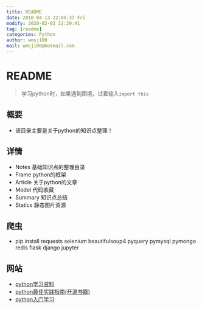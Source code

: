 ```yaml
---
title: README
date: 2018-04-13 22:05:37 Fri
modify: 2020-02-02 22:29:41 
tag: [readme]
categories: Python
author: wmsj100
mail: wmsj100@hotmail.com
---
```


# README

> 学习python时，如果遇到困境，试着输入`import this`

## 概要

- 该目录主要是关于python的知识点整理！

## 详情

- Notes 基础知识点的整理目录
- Frame python的框架
- Article 关于python的文章
- Model 代码收藏
- Summary 知识点总结
- Statics 静态图片资源

## 爬虫

- pip install requests selenium beautifulsoup4 pyquery pymysql pymongo redis flask django jupyter

## 网站

- [python学习资料](https://my.oschina.net/u/3887904/blog/1842003)
- [python最佳实践指南(开源书籍)](https://pythonguidecn.readthedocs.io/zh/latest/)
- [python入门学习](http://c.biancheng.net/view/vip_5879.html)
